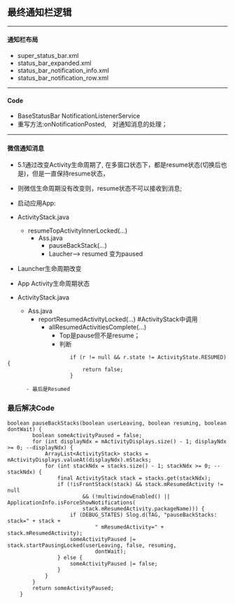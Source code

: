 ## 最终通知栏逻辑
***
#### 通知栏布局
  - super_status_bar.xml
  - status_bar_expanded.xml
  - status_bar_notification_info.xml
  - status_bar_notification_row.xml
***
#### Code 
  - BaseStatusBar NotificationListenerService
  - 重写方法:onNotificationPosted,　对通知消息的处理；
***
#### 微信通知消息
  - 5.1通过改变Activity生命周期了, 在多窗口状态下，都是resume状态(切换后也是)，但是一直保持resume状态，
  - 则微信生命周期没有改变则，resume状态不可以接收到消息;
  - 启动应用App:
  - ActivityStack.java
    - resumeTopActivityInnerLocked(...)
      - Ass.java
        - pauseBackStack(...)
        - Laucher--> resumed 变为paused
  - Launcher生命周期改变
  
  - App Activity生命周期状态
  - ActivityStack.java
    - Ass.java
      - reportResumedActivityLocked(...)   #ActivityStack中调用
        - allResumedActivitiesComplete(...)
          - Top是pause但不是resume；
          - 判断
```
                    if (r != null && r.state != ActivityState.RESUMED) {
                        return false;
                    }
```
          - 最后是Resumed

### 最后解决Code
```
boolean pauseBackStacks(boolean userLeaving, boolean resuming, boolean dontWait) {
        boolean someActivityPaused = false;
        for (int displayNdx = mActivityDisplays.size() - 1; displayNdx >= 0; --displayNdx) {
            ArrayList<ActivityStack> stacks = mActivityDisplays.valueAt(displayNdx).mStacks;
            for (int stackNdx = stacks.size() - 1; stackNdx >= 0; --stackNdx) {
                final ActivityStack stack = stacks.get(stackNdx);
                if (!isFrontStack(stack) && stack.mResumedActivity != null
                        && (!multiwindowEnabled() || ApplicationInfo.isForceShowNotifications(
                        stack.mResumedActivity.packageName))) {
                    if (DEBUG_STATES) Slog.d(TAG, "pauseBackStacks: stack=" + stack +
                            " mResumedActivity=" + stack.mResumedActivity);
                    someActivityPaused |= stack.startPausingLocked(userLeaving, false, resuming,
                            dontWait);
                } else {
                    someActivityPaused |= false;
                }
            }
        }
        return someActivityPaused;
    }
```
